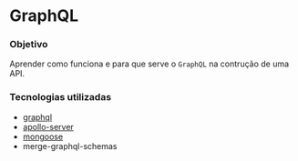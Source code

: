 # GraphQL

### Objetivo

Aprender como funciona e para que serve o `GraphQL` na contrução de uma API.

### Tecnologias utilizadas

- [graphql](https://graphql.org/)
- [apollo-server](https://www.npmjs.com/package/apollo-server)
- [mongoose](https://mongoosejs.com/)
- merge-graphql-schemas
